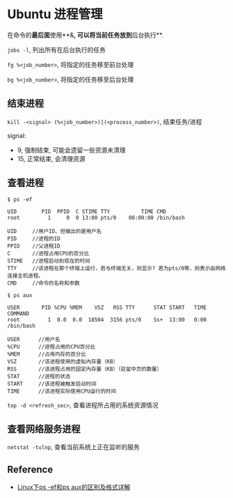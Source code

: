 # Ubuntu 进程管理

在命令的**最后面**使用**&**, 可以将当前任务放到**后台执行**.

`jobs -l`, 列出所有在后台执行的任务

`fg %<job_number>`, 将指定的任务移至前台处理

`bg %<job_number>`, 将指定的任务移至后台处理

## 结束进程

`kill -<signal> (%<job_number>)|(<process_number>)`, 结束任务/进程

signal: 

- 9, 强制结束, 可能会遗留一些资源未清理
- 15, 正常结束, 会清理资源

## 查看进程

```
$ ps -ef

UID        PID  PPID  C STIME TTY          TIME CMD
root         1     0  0 13:00 pts/0    00:00:00 /bin/bash

UID     //用户ID、但输出的是用户名
PID     //进程的ID
PPID    //父进程ID
C       //进程占用CPU的百分比
STIME   //进程启动到现在的时间
TTY     //该进程在那个终端上运行，若与终端无关，则显示? 若为pts/0等，则表示由网络连接主机进程。
CMD     //命令的名称和参数

```

```
$ ps aux

USER       PID %CPU %MEM    VSZ   RSS TTY      STAT START   TIME COMMAND
root         1  0.0  0.0  18504  3156 pts/0    Ss+  13:00   0:00 /bin/bash

USER      //用户名
%CPU      //进程占用的CPU百分比
%MEM      //占用内存的百分比
VSZ       //该进程使用的虚拟內存量（KB）
RSS       //该进程占用的固定內存量（KB）（驻留中页的数量）
STAT      //进程的状态
START     //该进程被触发启动时间
TIME      //该进程实际使用CPU运行的时间

```

`top -d <refresh_sec>`, 查看进程所占用的系统资源情况

## 查看网络服务进程

`netstat -tulnp`, 查看当前系统上正在监听的服务

## Reference

- [Linux下ps -ef和ps aux的区别及格式详解](http://www.cnblogs.com/5201351/p/4206461.html)